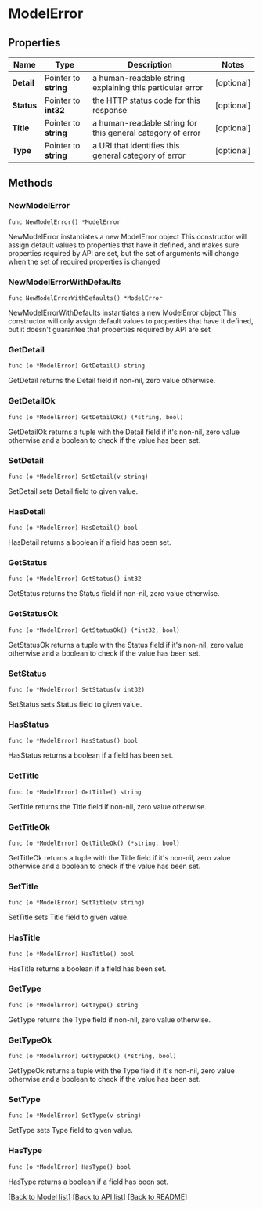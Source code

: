 # ModelError

## Properties

Name | Type | Description | Notes
------------ | ------------- | ------------- | -------------
**Detail** | Pointer to **string** | a human-readable string explaining this particular error | [optional] 
**Status** | Pointer to **int32** | the HTTP status code for this response | [optional] 
**Title** | Pointer to **string** | a human-readable string for this general category of error | [optional] 
**Type** | Pointer to **string** | a URI that identifies this general category of error | [optional] 

## Methods

### NewModelError

`func NewModelError() *ModelError`

NewModelError instantiates a new ModelError object
This constructor will assign default values to properties that have it defined,
and makes sure properties required by API are set, but the set of arguments
will change when the set of required properties is changed

### NewModelErrorWithDefaults

`func NewModelErrorWithDefaults() *ModelError`

NewModelErrorWithDefaults instantiates a new ModelError object
This constructor will only assign default values to properties that have it defined,
but it doesn't guarantee that properties required by API are set

### GetDetail

`func (o *ModelError) GetDetail() string`

GetDetail returns the Detail field if non-nil, zero value otherwise.

### GetDetailOk

`func (o *ModelError) GetDetailOk() (*string, bool)`

GetDetailOk returns a tuple with the Detail field if it's non-nil, zero value otherwise
and a boolean to check if the value has been set.

### SetDetail

`func (o *ModelError) SetDetail(v string)`

SetDetail sets Detail field to given value.

### HasDetail

`func (o *ModelError) HasDetail() bool`

HasDetail returns a boolean if a field has been set.

### GetStatus

`func (o *ModelError) GetStatus() int32`

GetStatus returns the Status field if non-nil, zero value otherwise.

### GetStatusOk

`func (o *ModelError) GetStatusOk() (*int32, bool)`

GetStatusOk returns a tuple with the Status field if it's non-nil, zero value otherwise
and a boolean to check if the value has been set.

### SetStatus

`func (o *ModelError) SetStatus(v int32)`

SetStatus sets Status field to given value.

### HasStatus

`func (o *ModelError) HasStatus() bool`

HasStatus returns a boolean if a field has been set.

### GetTitle

`func (o *ModelError) GetTitle() string`

GetTitle returns the Title field if non-nil, zero value otherwise.

### GetTitleOk

`func (o *ModelError) GetTitleOk() (*string, bool)`

GetTitleOk returns a tuple with the Title field if it's non-nil, zero value otherwise
and a boolean to check if the value has been set.

### SetTitle

`func (o *ModelError) SetTitle(v string)`

SetTitle sets Title field to given value.

### HasTitle

`func (o *ModelError) HasTitle() bool`

HasTitle returns a boolean if a field has been set.

### GetType

`func (o *ModelError) GetType() string`

GetType returns the Type field if non-nil, zero value otherwise.

### GetTypeOk

`func (o *ModelError) GetTypeOk() (*string, bool)`

GetTypeOk returns a tuple with the Type field if it's non-nil, zero value otherwise
and a boolean to check if the value has been set.

### SetType

`func (o *ModelError) SetType(v string)`

SetType sets Type field to given value.

### HasType

`func (o *ModelError) HasType() bool`

HasType returns a boolean if a field has been set.


[[Back to Model list]](../../README.md#documentation-for-models) [[Back to API list]](../../README.md#documentation-for-api-endpoints) [[Back to README]](../../README.md)


